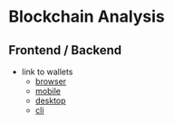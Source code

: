 # Blockchain Analysis

## Frontend / Backend
- link to wallets
  - [browser](PASTE_LINK_HERE)
  - [mobile](PASTE_LINK_HERE)
  - [desktop](PASTE_LINK_HERE)
  - [cli](PASTE_LINK_HERE)
